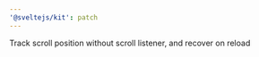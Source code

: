 ```yaml
---
'@sveltejs/kit': patch
---
```


Track scroll position without scroll listener, and recover on reload
